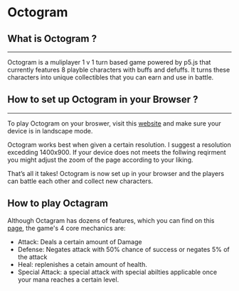 # Octogram 

## What is Octogram ?
---
Octogram is a muliplayer 1 v 1 turn based game powered by p5.js that currently features 8 playble characters with buffs and defuffs. It turns these characters into unique collectibles that you can earn and use in battle.

## How to set up Octogram in your Browser ?
---
To play Octogram on your broswer, visit this [website](https://tempest2121.github.io/The-Adventures-of-Octoking/) and make sure your device is in landscape mode.

Octogram works best when given a certain resolution. I suggest a resolution excedding 1400x900. If your device does not meets the follwing reqirment you might adjust the zoom of the page according to your liking.

That’s all it takes! Octogram is now set up in your browser and the players can battle each other and collect new characters.

## How to play Octagram
Although Octagram has dozens of features, which you can find on this [page](), the game's 4 core mechanics are: 
- Attack: Deals a certain amount of Damage
- Defense: Negates attack with 50% chance of success or negates 5% of the attack
- Heal: replenishes a cetain amount of health.
- Special Attack: a special attack with special abilties applicable once your mana reaches a certain level.
